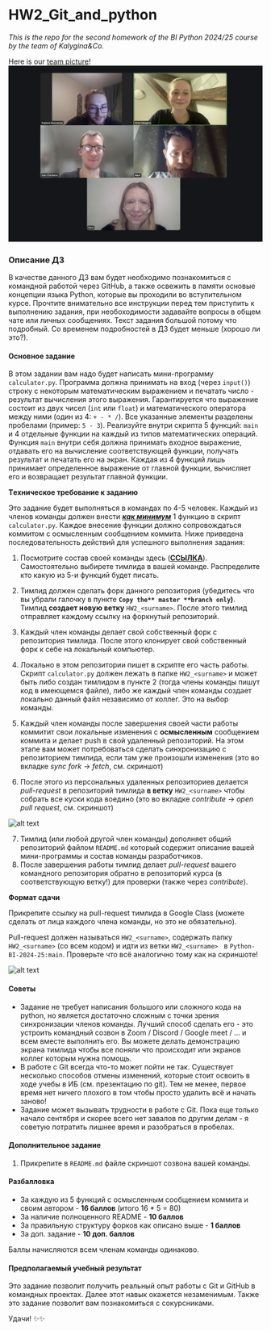 # HW2_Git_and_python
*This is the repo for the second homework of the BI Python 2024/25 course by the team of Kalygina&Co.*

Here is our [team picture](team_photo.png)!
![team picture](team_photo.png)

### Описание ДЗ
В качестве данного ДЗ вам будет необходимо познакомиться с командной работой через GitHub, а также освежить в памяти основые концепции языка Python, которые вы проходили во вступительном курсе. Прочтите внимательно все инструкции перед тем приступить к выполнению задания, при необоходимости задавайте вопросы в общем чате или личных сообщениях. Текст задания большой потому что подробный. Со временем подробностей в ДЗ будет меньше (хорошо ли это?).

#### Основное задание

В этом задании вам надо будет написать мини-программу `calculator.py`. Программа должна принимать на вход (через `input()`) строку с некоторым математическим выражением и печатать число - результат вычисления этого выражения. Гарантируется что выражение состоит из двух чисел (`int` или `float`) и математического оператора между ними (один из 4: `+ - * /`). Все указанные элементы разделены пробелами (пример: `5 - 3`). Реализуйте внутри скрипта 5 функций: `main` и 4 отдельные функции на каждый из типов математических операций. Функция `main` внутри себя должна принимать входное выражение, отдавать его на вычисление соответствующей функции, получать результат и печатать его на экран. Каждая из 4 функций лишь принимает определенное выражение от главной функции, вычисляет его и возвращает результат главной функции. 

**Tехническое требование к заданию**

Это задание будет выполняться в командах по 4-5 человек. Каждый из членов команды должен внести <ins>***как минимум***</ins> 1 функцию в скрипт `calculator.py`. Каждое внесение функции должно сопровождаться коммитом с осмысленным сообщением коммита. Ниже приведена последовательность действий для успешного выполнения задания:

1. Посмотрите состав своей команды здесь ([**ССЫЛКА**](https://plausible-cannon-091.notion.site/Teams-for-HW2-8f7ad04710624ebd8424bbbb5f32b252?pvs=74)). Самостоятельно выбирете тимлида в вашей команде. Распределите кто какую из 5-и функций будет писать.
2. Тимлид должен сделать форк данного репозитория (убедитесь что вы убрали галочку в пункте **`Copy the** master **branch only`)**. Тимлид **создает новую ветку** `HW2_<surname>`. После этого тимлид отправляет каждому ссылку на форкнутый репозиторий. 
3. Каждый член команды делает свой собственный форк с репозитория тимлида. После этого клонирует свой собственный форк к себе на локальный компьютер.
4. Локально в этом репозитории пишет в скрипте его часть работы. Скрипт  `calculator.py` должен лежать в папке `HW2_<surname>` и может быть либо создан тимлидом в пункте 2 (тогда члены команды пишут код в имеющемся файле), либо же каждый член команды создает локально данный файл независимо от коллег. Это на выбор команды.
5. Каждый член команды после завершения своей части работы коммитит свои локальные изменения с ************************осмысленным************************ сообщением коммита и делает push в свой удаленный репозиторий. На этом этапе вам может потребоваться сделать синхронизацию с репозиторием тимлида, если там уже произошли изменения (это во вкладке *sync fork* → *fetch*, см. скриншот)


6. После этого из персональных удаленных репозиториев делается *pull-request* в репозиторий тимлида **в ветку** `HW2_<surname>` чтобы собрать все куски кода воедино (это во вкладке *contribute* → *open pull request*, см. скриншот)

![alt text](image.png)

7. Тимлид (или любой другой член команды) дополняет общий репозиторий файлом `README.md` который содержит описание вашей мини-программы и состав команды разработчиков. 
8. После завершения работы тимлид делает *pull-request* вашего командного репозитория обратно в репозиторий курса (в соответствующую ветку!) для проверки (также через *contribute*).

**Формат сдачи**  

Прикрепите ссылку на pull-request тимлида в Google Class (можете сделать от лица каждого члена команды, но это не обязательно).

Pull-request должен называться `HW2_<surname>`, содержать папку `HW2_<surname>` (со всем кодом) и идти из ветки `HW2_<surname> ` в `Python-BI-2024-25:main`. Проверьте что всё аналогично тому как на скриншоте!

![alt text](image-1.png)

#### Советы

- Задание не требует написания большого или сложного кода на python, но является достаточно сложным с точки зрения синхронизации членов команды. Лучший способ сделать его - это устроить командный созвон в Zoom / Discord / Google meet / … и всем вместе выполнить его. Вы можете делать демонстрацию экрана тимлида чтобы все поняли что происходит или экранов коллег которым нужна помощь.
- В работе с Git всегда что-то может пойти не так. Существует несколько способов отмены изменений, которые стоит освоить в ходе учебы в ИБ (см. презентацию по git). Тем не менее, первое время нет ничего плохого в том чтобы просто удалить всё и начать заново!
- Задание может вызывать трудности в работе с Git. Пока еще только начало сентября и скорее всего нет завалов по другим делам - я советую потратить лишнее время и разобраться в пробелах.

#### Дополнительное задание

1. Прикрепите в `README.md` файле скриншот созвона вашей команды.

#### Разбалловка 

- За каждую из 5 функций с осмысленным сообщением коммита и своим автором - **16 баллов** (итого 16 * 5 = 80)
- За наличие полноценного README - **10 баллов**
- За правильную структуру форков как описано выше  - **1 баллов**
- За доп. задание - **10 доп. баллов**

Баллы начисляются всем членам команды одинаково.

#### Предполагаемый **учебный результат**

Это задание позволит получить реальный опыт работы с Git и GitHub в командных проектах. Далее этот навык окажется незаменимым.  Также это задание позволит вам познакомиться с сокурсниками.

Удачи! ✨✨
